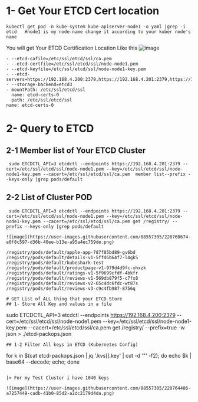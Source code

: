 # 1- Get Your ETCD Cert location 

```
kubectl get pod -n kube-system kube-apiserver-node1 -o yaml |grep -i etcd   #node1 is my node-name change it according to your kuber node's name
```
You will get Your ETCD Certification Location Like this
![image](https://user-images.githubusercontent.com/88557305/220760026-c881bd57-1410-456c-99b2-b6518827be9e.png)

    - --etcd-cafile=/etc/ssl/etcd/ssl/ca.pem
    - --etcd-certfile=/etc/ssl/etcd/ssl/node-node1.pem
    - --etcd-keyfile=/etc/ssl/etcd/ssl/node-node1-key.pem
    - --etcd-servers=https://192.168.4.200:2379,https://192.168.4.201:2379,https://192.168.4.202:2379
    - --storage-backend=etcd3
    - mountPath: /etc/ssl/etcd/ssl
      name: etcd-certs-0
      path: /etc/ssl/etcd/ssl
    name: etcd-certs-0


# 2- Query to ETCD 
## 2-1 Member list of Your ETCD Cluster
```
 sudo ETCDCTL_API=3 etcdctl --endpoints https://192.168.4.201:2379 --cert=/etc/ssl/etcd/ssl/node-node1.pem --key=/etc/ssl/etcd/ssl/node-node1-key.pem --cacert=/etc/ssl/etcd/ssl/ca.pem  member list--prefix --keys-only |grep pods/default
```
## 2-2 List of Cluster POD

```
 sudo ETCDCTL_API=3 etcdctl --endpoints https://192.168.4.201:2379 --cert=/etc/ssl/etcd/ssl/node-node1.pem --key=/etc/ssl/etcd/ssl/node-node1-key.pem --cacert=/etc/ssl/etcd/ssl/ca.pem get /registry/ --prefix --keys-only |grep pods/default
``
![image](https://user-images.githubusercontent.com/88557305/220760674-e0f8c597-d36b-40ee-b13e-a95a4ec759de.png)

/registry/pods/default/apple-app-787f85bd89-gv6bd
/registry/pods/default/details-v1-5ffd6b64f7-l4gk5
/registry/pods/default/kubeshark-test
/registry/pods/default/productpage-v1-979d4d9fc-xhxzk
/registry/pods/default/ratings-v1-5f9699cfdf-4bkfr
/registry/pods/default/reviews-v1-569db879f5-c7fx8
/registry/pods/default/reviews-v2-65c4dc6fdc-wt87s
/registry/pods/default/reviews-v3-c9c4fb987-8756q

# GET List of ALL thing that your ETCD Store
## 1- Store All Key and values in a file 

```
sudo ETCDCTL_API=3 etcdctl --endpoints https://192.168.4.200:2379 --cert=/etc/ssl/etcd/ssl/node-node1.pem --key=/etc/ssl/etcd/ssl/node-node1-key.pem --cacert=/etc/ssl/etcd/ssl/ca.pem get /registry/ --prefix=true -w json  > ./etcd-packops.json
```
## 1-2 Filter All keys in ETCD (Kubernetes Config) 

```
for k in $(cat etcd-packops.json | jq '.kvs[].key' | cut -d '"' -f2); do echo $k | base64 --decode; echo; done
```

|> For my Test Cluster i have 1040 keys

![image](https://user-images.githubusercontent.com/88557305/220764486-a7257449-cadb-41b0-85d2-a2dc2179d4da.png)

